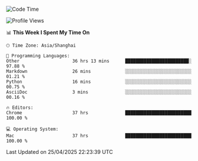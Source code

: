 <!--START_SECTION:waka-->
![Code Time](http://img.shields.io/badge/Code%20Time-3%2C844%20hrs%2025%20mins-blue)

![Profile Views](http://img.shields.io/badge/Profile%20Views-0-blue)

📊 **This Week I Spent My Time On** 

```text
🕑︎ Time Zone: Asia/Shanghai

💬 Programming Languages: 
Other                    36 hrs 13 mins      ████████████████████████░   97.88 % 
Markdown                 26 mins             ░░░░░░░░░░░░░░░░░░░░░░░░░   01.21 % 
Python                   16 mins             ░░░░░░░░░░░░░░░░░░░░░░░░░   00.75 % 
AsciiDoc                 3 mins              ░░░░░░░░░░░░░░░░░░░░░░░░░   00.16 % 

🔥 Editors: 
Chrome                   37 hrs              █████████████████████████   100.00 % 

💻 Operating System: 
Mac                      37 hrs              █████████████████████████   100.00 % 
```


 Last Updated on 25/04/2025 22:23:39 UTC
<!--END_SECTION:waka-->